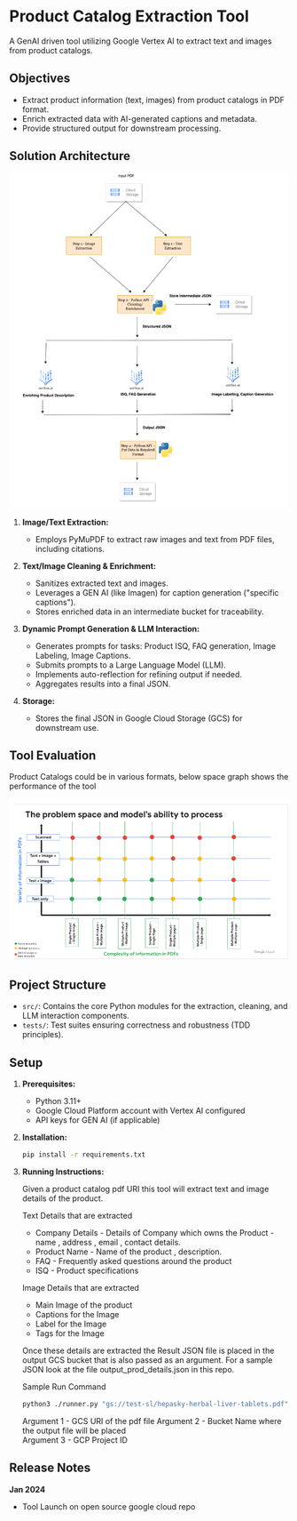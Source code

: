 # Product Catalog Extraction Tool

A GenAI driven tool utilizing Google Vertex AI to extract text and images from product catalogs.

## Objectives

* Extract product information (text, images) from product catalogs in PDF format.
* Enrich extracted data with AI-generated captions and metadata.
* Provide structured output for downstream processing.

## Solution Architecture

![img_2.png](img_2.png)

1. **Image/Text Extraction:**
   - Employs PyMuPDF to extract raw images and text from PDF files, including citations.

2. **Text/Image Cleaning & Enrichment:**
   - Sanitizes extracted text and images.
   - Leverages a GEN AI (like Imagen) for caption generation ("specific captions").
   - Stores enriched data in an intermediate bucket for traceability.

3. **Dynamic Prompt Generation & LLM Interaction:**
   - Generates prompts for tasks: Product ISQ, FAQ generation, Image Labeling, Image Captions.
   - Submits prompts to a Large Language Model (LLM).
   - Implements auto-reflection for refining output if needed.
   - Aggregates results into a final JSON.

4. **Storage:**
   - Stores the final JSON in Google Cloud Storage (GCS) for downstream use.

## Tool Evaluation

Product Catalogs could be in various formats, below space graph shows the performance of the tool 

![img_1.png](img_1.png)

## Project Structure

* `src/`: Contains the core Python modules for the extraction, cleaning, and LLM interaction components.
* `tests/`: Test suites ensuring correctness and robustness (TDD principles).

## Setup

1. **Prerequisites:**
   - Python 3.11+ 
   - Google Cloud Platform account with Vertex AI configured
   - API keys for GEN AI (if applicable)

2. **Installation:**
   ```bash
   pip install -r requirements.txt
   
3. **Running Instructions:**

   Given a product catalog pdf URI this tool will extract text and image details of the product.
   

   Text Details that are extracted
      * Company Details - Details of Company which owns the Product - name , address , email , contact details.
      * Product Name - Name of the product , description.
      * FAQ - Frequently asked questions around the product
      * ISQ - Product specifications 
   

   Image Details that are extracted
      * Main Image of the product  
      * Captions for the Image 
      * Label for the Image 
      * Tags for the Image 
   

   Once these details are extracted the Result JSON file is placed in the output GCS bucket that is also passed as
   an argument. For a sample JSON look at the file output_prod_details.json in this repo.
   

   Sample Run Command
   ```bash
   python3 ./runner.py "gs://test-sl/hepasky-herbal-liver-tablets.pdf" "test-sl" "sl-test-project-353312"
   ```

   Argument 1 - GCS URI of the pdf file 
   Argument 2 - Bucket Name where the output file will be placed  
   Argument 3 - GCP Project ID 

## Release Notes
**Jan 2024**
* Tool Launch on open source google cloud repo 